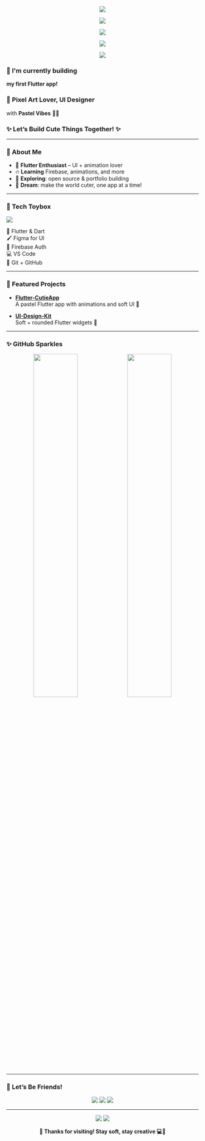 
<p align="center">
  <img src="https://64.media.tumblr.com/9742ff1a68f1ea71eb11ffb95071f7b3/cd75fb9d678138f9-6b/s1280x1920/4cbf30b029646ee8027222031341a08972aa9e19.pnj" />
</p>

<p align="center">
  <img src="https://capsule-render.vercel.app/api?type=transparent&height=300&color=gradient&text=Hello%20world!%20I'm%20Kaniza%20Kasfia&fontColor=642B18FF&fontSize=60" />
</p>

<p align="center">
  <img src="https://64.media.tumblr.com/bb39fb29f7bcda8bd7df09b4462b64b8/c5e72004555ab9d2-09/s1280x1920/1a889c668446e15022bb827a8acaea2a5373ce4b.pnj" />
</p>

<p align="center">
  <img src="https://readme-typing-svg.demolab.com?font=Lugrasimo&size=60&pause=1000&color=642B18&center=true&width=510&height=200&lines=Let's+Build+%E2%9F%A1+" />
</p>

<p align="center">
  <img src="https://64.media.tumblr.com/843b566975f722b67f8a2e3e09897a6c/947b084b65e5dc24-d0/s1280x1920/bff502bea71d29a6d99d8254a99fc6e31b8bb84d.pnj" />
</p>



### 🧁 I'm currently building  
**my first Flutter app!**

### 🎨 Pixel Art Lover, UI Designer  
with **Pastel Vibes** 🌿🌸

### ✨ Let’s Build Cute Things Together! ✨

---

### 🧁 About Me

+ 🌱 **Flutter Enthusiast** – UI + animation lover  
+ 🔥 **Learning** Firebase, animations, and more  
+ 💼 **Exploring**: open source & portfolio building  
+ 🌸 **Dream**: make the world cuter, one app at a time!

---

### 🎀 Tech Toybox

<p align="left">
  <img src="https://skillicons.dev/icons?i=dart,flutter,figma,html,css,javascript,vscode&theme=dark" />
</p>

🧋 Flutter & Dart  
🖌️ Figma for UI  
💛 Firebase Auth  
💻 VS Code  
🧁 Git + GitHub

---

### 🌸 Featured Projects

- **[Flutter-CutieApp](https://github.com/kanizadev/Flutter-CutieApp)**  
  A pastel Flutter app with animations and soft UI 🍥

- **[UI-Design-Kit](https://github.com/kanizadev/UI-Design-Kit)**  
  Soft + rounded Flutter widgets 🎀


---

### ✨ GitHub Sparkles

<p align="center">
  <img src="https://github-readme-stats.vercel.app/api?username=kanizadev&show_icons=true&theme=vue-dark&icon_color=a8cbb7&title_color=a8cbb7" width="48%" />
  <img src="https://github-readme-stats.vercel.app/api/top-langs/?username=kanizadev&layout=compact&theme=vue-dark&title_color=ffc0cb" width="48%" />
</p>

---

### 🌷 Let’s Be Friends!

<p align="center">
  <a href="https://yourportfolio.com"><img src="https://img.shields.io/badge/🧁 Portfolio-a8cbb7?style=flat&logo=firefox&logoColor=white" /></a>
  <a href="https://linkedin.com/in/kanizadev"><img src="https://img.shields.io/badge/🌸 LinkedIn-ffc0cb?style=flat&logo=linkedin&logoColor=white" /></a>
  <a href="https://twitter.com/kanizadev"><img src="https://img.shields.io/badge/🌿 Twitter-a8cbb7?style=flat&logo=twitter&logoColor=white" /></a>
</p>

---

<p align="center">
  <img src="https://capsule-render.vercel.app/api?type=waving&color=ffc0cb,a8cbb7&height=100&section=footer" />
    <img src="https://stickershop.line-scdn.net/sticonshop/v1/sticon/60a6025638d2b971e09ea68f/iPhone/011.png?v=2" />
</p>

<p align="center"><b>🍓 Thanks for visiting! Stay soft, stay creative 💻🎀</b></p>
